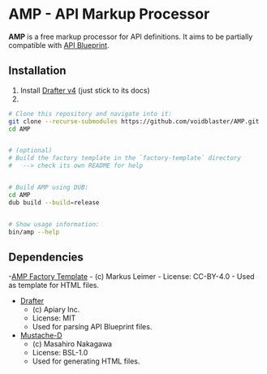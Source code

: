 # AMP - API Markup Processor

**AMP** is a free markup processor for API definitions.
It aims to be partially compatible with [API Blueprint](https://apiblueprint.org/).


## Installation

1. Install [Drafter v4](https://github.com/apiaryio/drafter) (just stick to its docs)
2.
```sh
# Clone this repository and navigate into it:
git clone --recurse-submodules https://github.com/voidblaster/AMP.git
cd AMP


# (optional)
# Build the factory template in the `factory-template` directory
#   --> check its own README for help


# Build AMP using DUB:
cd AMP
dub build --build=release


# Show usage information:
bin/amp --help
```


## Dependencies

-[AMP Factory Template](https://github.com/MarkusLei22/AMP-Template)
    - (c) Markus Leimer
    - License: CC-BY-4.0
    - Used as template for HTML files.
- [Drafter](https://github.com/apiaryio/drafter)
    - (c) Apiary Inc.
    - License: MIT
    - Used for parsing API Blueprint files.
- [Mustache-D](https://github.com/repeatedly/mustache-d)
    - (c) Masahiro Nakagawa
    - License: BSL-1.0
    - Used for generating HTML files.
